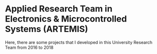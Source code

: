 # Applied Research Team in Electronics & Microcontrolled Systems (ARTEMIS)

Here, there are some projects that I developed in this University Research Team from 2016 to 2018
